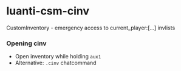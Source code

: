 # luanti-csm-cinv
CustomInventory - emergency access to current_player:[...] invlists
### Opening cinv
* Open inventory while holding `aux1`
* Alternative: `.cinv` chatcommand
